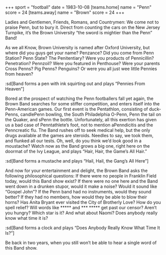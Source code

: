 +++
sport = "football"
date = 1983-10-08
[teams.home]
name = "Penn"
score = 24
[teams.away]
name = "Brown"
score = 24
+++

Ladies and Gentlemen, Friends, Romans, and Countrymen: We come not to praise Penn, but to bury it. Direct from counting the cars on the New Jersey Turnpike, it’s the Brown University “the sword is mightier than the Penn” Band!

As we all Know, Brown University is named after Oxford University, but where did you guys get your name? Penzance? Did you come from Penn Station? Penn State? The Penitentiary? Were you products of Pennicillin? Penetration? Pennzoil? Were you featured in Penthouse? Were your parents Cross Penns? Pig Penns? Penguins? Or were you all just wee little Pennies from heaven?

:sd[Band forms a pen with ink squirting out and plays “Pennies From Heaven”]

Bored at the prospect of watching the Penn footballers fall yet again, the Brown Band searches for some stiffer competition, and enters itself into the Penn-American games. Our first event is the Pentathlon, consisting of duck-Penns, candlePenn bowling, the South Philadelphia O-Penn, Penn the tail on the Quaker, and sPenn the bottle. Unfortunately, all this exertion has given us a bad case of Penntathlete’s foot, not to mention aPenndicitis and the Penncreatic flu. The Band rushes off to seek medical help, but the only drugs available at the games are steroids. Needles to say, we took them, and flunked all our tests. Oh, well, do you think we’d look good in a moustache? Watch now as the Band grows a big one, right here on the doormat of the Ivy League, and plays “Hair, Hair, the Game’s All Hair.”

:sd[Band forms a mustache and plays “Hail, Hail, the Gang’s All Here”]

And now for your entertainment and delight, the Brown Band asks the following philosophical questions: If there were no people in Franklin Field today, would this Band show exist? If there were no one here and the Band went down in a drunken stupor, would it make a noise? Would it sound like “Gospel John”? If the Penn band had no instruments, would they sound better? If they had no members, how would they be able to blow their horns? Has Anita Bryant ever visited the City of Brotherly Love? How do you spell relief? Will words like \*\*\*\*\* and \*\*\* \*\*\*\*\* get past our censor? Aren’t you hungry? Which star is it? And what about Naomi? Does anybody really know what time it is?

:sd[Band forms a clock and plays “Does Anybody Really Know What Time It Is?”]

Be back in two years, when you still won’t be able to hear a single word of this Band show.
